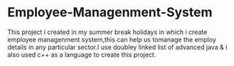 # Employee-Managenment-System
This project i created in my summer break holidays in which i create employee managenment system,this can help us tomanage the employ details in any particular sector.I use doubley linked list of advanced java & i also used c++ as a language to create this project.
